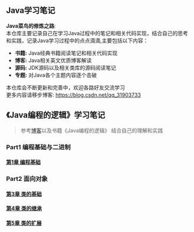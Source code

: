 ## Java学习笔记
**Java菜鸟的修炼之路**: <br>
本仓库主要记录自己在学习Java过程中的笔记和相关代码实现，结合自己的思考和实践，记录Java学习过程中的点点滴滴,主要包括以下内容：
* **书籍:** Java经典书籍阅读笔记和相关代码实现
* **博客:** Java相关英文优质博客解读
* **源码:** JDK源码以及相关类库的源码阅读笔记
* **专题:** 对Java各个主题内容逐个击破
  
本仓库会不断更新和完善中，欢迎各路好友交流学习 <br>
更多内容请移步博客: https://blog.csdn.net/qq_31903733

## 《Java编程的逻辑》学习笔记
> 参考[博客](https://www.cnblogs.com/swiftma/p/5631311.html)以及书籍《Java编程的逻辑》
> 结合自己的理解和实践

### Part1 编程基础与二进制
#### [第1章 编程基础](/src/main/java/com/xinyue/part1/readme.md)

### Part2 面向对象
#### [第3章 类的基础](/src/main/java/com/xinyue/part2/readme.md)
#### [第4章 类的继承](/src/main/java/com/xinyue/part2/readme2.md)
#### [第5章 类的扩展](/src/main/java/com/xinyue/part2/readme3.md)
